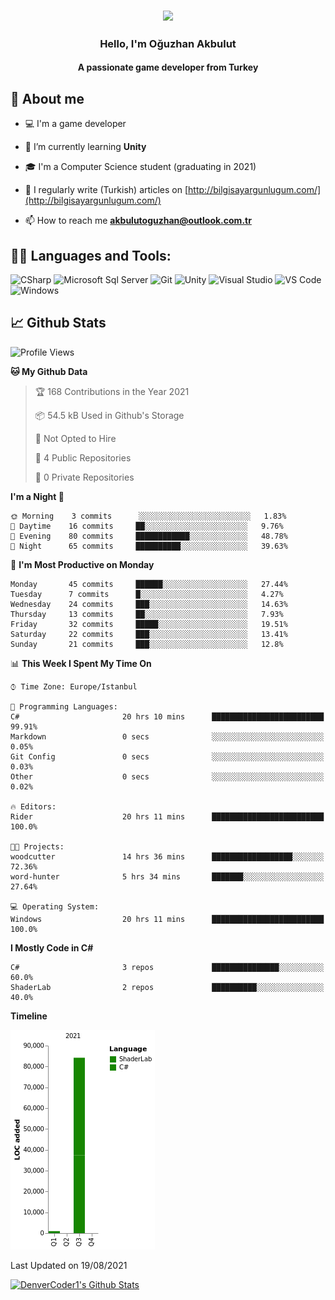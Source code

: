 <h3 align="center"><img width="30%" src="https://i.ibb.co/X8Kzg5W/playing-music-bro.png"></h3>

<h3 align="center">Hello, I'm Oğuzhan Akbulut</h3>
<h4 align="center">A passionate game developer from Turkey</h3>

## 📖 About me

- :computer: I'm a game developer

- 🌱 I’m currently learning **Unity**

- 🎓 I'm a Computer Science student (graduating in 2021)

- 📝 I regularly write (Turkish) articles on [http://bilgisayargunlugum.com/](http://bilgisayargunlugum.com/)

- 📫 How to reach me **akbulutoguzhan@outlook.com.tr**


## 👨‍💻 Languages and Tools:

![CSharp](https://img.shields.io/badge/-C%20Sharp-239120?logo=C-sharp&style=flat-square)
![Microsoft Sql Server](https://img.shields.io/badge/-Sql%20Server-CC2927?style=flat-square&logo=microsoft-sql-server&logoColor=ffffff)
![Git](https://img.shields.io/badge/-Git-%23F05032?style=flat-square&logo=git&logoColor=%23ffffff)
![Unity](https://img.shields.io/badge/-Unity-000000?logo=Unity&style=flat-square)
![Visual Studio](https://img.shields.io/badge/-Visual%20Studio-5C2D91?logo=Visual-Studio&style=flat-square)
![VS Code](http://img.shields.io/badge/-VS%20Code-007ACC?style=flat-square&logo=visual-studio-code&logoColor=ffffff)
![Windows](http://img.shields.io/badge/-Windows-0078D6?style=flat-square&logo=windows&logoColor=ffffff)

## 📈 Github Stats

<!--START_SECTION:waka-->
![Profile Views](http://img.shields.io/badge/Profile%20Views-5-blue)

**🐱 My Github Data** 

> 🏆 168 Contributions in the Year 2021
 > 
> 📦 54.5 kB Used in Github's Storage 
 > 
> 🚫 Not Opted to Hire
 > 
> 📜 4 Public Repositories 
 > 
> 🔑 0 Private Repositories  
 > 
**I'm a Night 🦉** 

```text
🌞 Morning    3 commits      ░░░░░░░░░░░░░░░░░░░░░░░░░   1.83% 
🌆 Daytime    16 commits     ██░░░░░░░░░░░░░░░░░░░░░░░   9.76% 
🌃 Evening    80 commits     ████████████░░░░░░░░░░░░░   48.78% 
🌙 Night      65 commits     ██████████░░░░░░░░░░░░░░░   39.63%

```
📅 **I'm Most Productive on Monday** 

```text
Monday       45 commits     ██████░░░░░░░░░░░░░░░░░░░   27.44% 
Tuesday      7 commits      █░░░░░░░░░░░░░░░░░░░░░░░░   4.27% 
Wednesday    24 commits     ███░░░░░░░░░░░░░░░░░░░░░░   14.63% 
Thursday     13 commits     ██░░░░░░░░░░░░░░░░░░░░░░░   7.93% 
Friday       32 commits     █████░░░░░░░░░░░░░░░░░░░░   19.51% 
Saturday     22 commits     ███░░░░░░░░░░░░░░░░░░░░░░   13.41% 
Sunday       21 commits     ███░░░░░░░░░░░░░░░░░░░░░░   12.8%

```


📊 **This Week I Spent My Time On** 

```text
⌚︎ Time Zone: Europe/Istanbul

💬 Programming Languages: 
C#                       20 hrs 10 mins      █████████████████████████   99.91% 
Markdown                 0 secs              ░░░░░░░░░░░░░░░░░░░░░░░░░   0.05% 
Git Config               0 secs              ░░░░░░░░░░░░░░░░░░░░░░░░░   0.03% 
Other                    0 secs              ░░░░░░░░░░░░░░░░░░░░░░░░░   0.02%

🔥 Editors: 
Rider                    20 hrs 11 mins      █████████████████████████   100.0%

🐱‍💻 Projects: 
woodcutter               14 hrs 36 mins      ██████████████████░░░░░░░   72.36% 
word-hunter              5 hrs 34 mins       ███████░░░░░░░░░░░░░░░░░░   27.64%

💻 Operating System: 
Windows                  20 hrs 11 mins      █████████████████████████   100.0%

```

**I Mostly Code in C#** 

```text
C#                       3 repos             ███████████████░░░░░░░░░░   60.0% 
ShaderLab                2 repos             ██████████░░░░░░░░░░░░░░░   40.0%

```


**Timeline**

![Chart not found](https://raw.githubusercontent.com/akbulutoguzhan/akbulutoguzhan/main/charts/bar_graph.png) 


 Last Updated on 19/08/2021
<!--END_SECTION:waka-->

<!-- https://github.com/anuraghazra/github-readme-stats -->
<a href="https://github.com/anuraghazra/github-readme-stats"><img alt="DenverCoder1's Github Stats" src="https://github-readme-stats.vercel.app/api?username=akbulutoguzhan&show_icons=true&count_private=true&hide=" /></a>
<!--START_SECTION:activity-->

